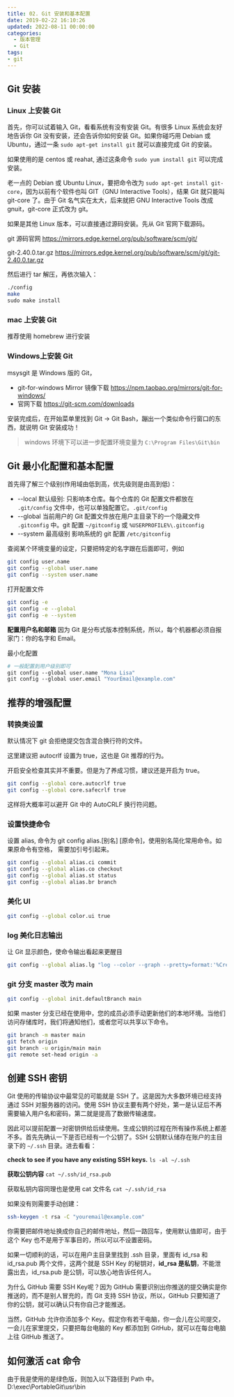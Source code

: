 ```yaml
---
title: 02. Git 安装和基本配置
date: 2019-02-22 16:10:26
updated: 2022-08-11 00:00:00
categories:
  - 版本管理
  - Git
tags:
- git
---
```


## Git 安装

### Linux 上安装 Git

首先，你可以试着输入 Git，看看系统有没有安装 Git。有很多 Linux 系统会友好地告诉你 Git 没有安装，还会告诉你如何安装 Git。如果你碰巧用 Debian 或 Ubuntu，通过一条 `sudo apt-get install git`
就可以直接完成 Git 的安装。

如果使用的是 centos 或 reahat, 通过这条命令 `sudo yum install git` 可以完成安装。

老一点的 Debian 或 Ubuntu Linux，要把命令改为 `sudo apt-get install git-core`，因为以前有个软件也叫 GIT（GNU Interactive Tools），结果 Git 就只能叫 git-core 了。由于 Git 名气实在太大，后来就把 GNU Interactive Tools 改成 gnuit，git-core 正式改为 git。

如果是其他 Linux 版本，可以直接通过源码安装。先从 Git 官网下载源码。

git 源码官网
<https://mirrors.edge.kernel.org/pub/software/scm/git/>

git-2.40.0.tar.gz
<https://mirrors.edge.kernel.org/pub/software/scm/git/git-2.40.0.tar.gz>

然后进行 tar 解压，再依次输入：

```sh
./config
make
sudo make install
```

### mac 上安装 Git

推荐使用 homebrew 进行安装

### Windows上安装 Git

msysgit 是 Windows 版的 Git，

* git-for-windows Mirror 镜像下载 <https://npm.taobao.org/mirrors/git-for-windows/>
* 官网下载 <https://git-scm.com/downloads>

安装完成后，在开始菜单里找到 Git -> Git Bash，蹦出一个类似命令行窗口的东西，就说明 Git 安装成功！

> windows 环境下可以进一步配置环境变量为 `C:\Program Files\Git\bin`

## Git 最小化配置和基本配置

首先得了解三个级别(作用域由低到高，优先级则是由高到低)：

* --local 默认级别: 只影响本仓库。每个仓库的 Git 配置文件都放在 `.git/config` 文件中，也可以单独配置它。`.git/config`
* --global 当前用户的 Git 配置文件放在用户主目录下的一个隐藏文件 `.gitconfig` 中。git 配置 `~/gitconfig` 或 `%USERPROFILE%\.gitconfig`
* --system 最高级别 影响系统的 git 配置 `/etc/gitconfig`

查阅某个环境变量的设定，只要把特定的名字跟在后面即可，例如

```sh
git config user.name
git config --global user.name
git config --system user.name
```

打开配置文件

```sh
git config -e
git config -e --global
git config -e --system
```

**配置用户名和邮箱**
因为 Git 是分布式版本控制系统，所以，每个机器都必须自报家门：你的名字和 Email。

最小化配置

```sh
# 一般配置到用户级别即可
git config --global user.name "Mona Lisa"
git config --global user.email "YourEmail@example.com"
```

## 推荐的增强配置

### 转换类设置

默认情况下 git 会拒绝提交包含混合换行符的文件。

这里建议把 autocrlf 设置为 true，这也是 Git 推荐的行为。

开启安全检查其实并不重要。但是为了养成习惯，建议还是开启为 true。

```sh
git config --global core.autocrlf true
git config --global core.safecrlf true
```

这样将大概率可以避开 Git 中的 AutoCRLF 换行符问题。

### 设置快捷命令

设置 alias, 命令为 git config alias.[别名] [原命令]，使用别名简化常用命令。如果原命令有空格， 需要加引号引起来。

```sh
git config --global alias.ci commit
git config --global alias.co checkout
git config --global alias.st status
git config --global alias.br branch
```

### 美化 UI

```sh
git config --global color.ui true
```

### log 美化日志输出

让 Git 显示颜色，使命令输出看起来更醒目

```sh
git config --global alias.lg "log --color --graph --pretty=format:'%Cred%h%Creset -%C(yellow)%d%Creset %s %Cgreen(%cr) %C(bold blue)<%an>%Creset' --abbrev-commit"
```

### git 分支 master 改为 main

```sh
git config --global init.defaultBranch main
```

如果 master 分支已经在使用中，您的成员必须手动更新他们的本地环境。当他们访问存储库时，我们将通知他们，或者您可以共享以下命令。

```sh
git branch -m master main
git fetch origin
git branch -u origin/main main
git remote set-head origin -a
```

## 创建 SSH 密钥

Git 使用的传输协议中最常见的可能就是 SSH 了。这是因为大多数环境已经支持通过 SSH 对服务器的访问。使用 SSH 协议主要有两个好处，第一是认证后不再需要输入用户名和密码，第二就是提高了数据传输速度。

因此可以提前配置一对密钥供给后续使用。生成公钥的过程在所有操作系统上都差不多。首先先确认一下是否已经有一个公钥了。SSH 公钥默认储存在账户的主目录下的 `~/.ssh` 目录。进去看看：

**check to see if you have any existing SSH keys.**
`ls -al ~/.ssh`

**获取公钥内容**
`cat ~/.ssh/id_rsa.pub`

获取私钥内容同理也是使用 cat 文件名
`cat ~/.ssh/id_rsa`

如果没有则需要手动创建：

```sh
ssh-keygen -t rsa -C "youremail@example.com"
```

你需要把邮件地址换成你自己的邮件地址，然后一路回车，使用默认值即可，由于这个 Key 也不是用于军事目的，所以可以不设置密码。

如果一切顺利的话，可以在用户主目录里找到 .ssh 目录，里面有 id_rsa 和 id_rsa.pub 两个文件，这两个就是 SSH Key 的秘钥对，**id_rsa 是私钥**，不能泄露出去，id_rsa.pub 是公钥，可以放心地告诉任何人。

为什么 GitHub 需要 SSH Key呢？因为 GitHub 需要识别出你推送的提交确实是你推送的，而不是别人冒充的，而 Git 支持 SSH 协议，所以，GitHub 只要知道了你的公钥，就可以确认只有你自己才能推送。

<!-- more -->

当然，GitHub 允许你添加多个 Key。假定你有若干电脑，你一会儿在公司提交，一会儿在家里提交，只要把每台电脑的 Key 都添加到 GitHub，就可以在每台电脑上往 GitHub 推送了。

## 如何激活 cat 命令

由于我是使用的是绿色版，则加入以下路径到 Path 中。
D:\exec\PortableGit\usr\bin
